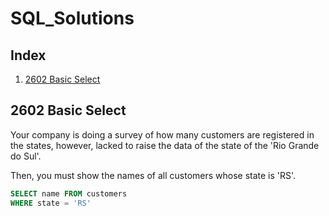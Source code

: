 # SQL_Solutions

## Index
1. [2602 Basic Select](#2602-Basic-Select)







## 2602 Basic Select

Your company is doing a survey of how many customers are registered in the states, however, lacked to raise the data of the state of the 'Rio Grande do Sul'.

Then, you must show the names of all customers whose state is 'RS'.
```sql
SELECT name FROM customers
WHERE state = 'RS'
```
